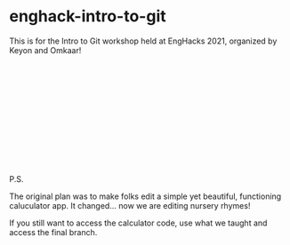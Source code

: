 # enghack-intro-to-git
This is for the Intro to Git workshop held at EngHacks 2021, organized by Keyon and Omkaar!

<br>
<br><br><br><br><br><br><br><br><br><br>


P.S.

The original plan was to make folks edit a simple yet beautiful, functioning caluculator app. It changed... now we are editing nursery rhymes!

If you still want to access the calculator code, use what we taught and access the final branch.
